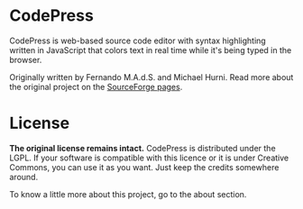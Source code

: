 # CodePress
CodePress is web-based source code editor with syntax highlighting written in JavaScript that colors text in real time while it's being typed in the browser.

Originally written by Fernando M.A.d.S. and Michael Hurni. Read more about the original project on the [SourceForge pages](http://codepress.sourceforge.net/about.php).

# License
**The original license remains intact.**
CodePress is distributed under the LGPL. If your software is compatible with this licence or it is under Creative Commons, you can use it as you want. Just keep the credits somewhere around.

To know a little more about this project, go to the about section.
